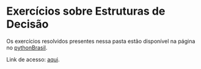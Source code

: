 # Exercícios sobre Estruturas de Decisão

Os exercícios resolvidos presentes nessa pasta estão disponível na página no [pythonBrasil](https://wiki.python.org.br/PythonBrasil).

Link de acesso: [aqui](https://wiki.python.org.br/EstruturaDeDecisao).
